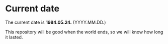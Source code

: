 # Current date

The current date is **1984.05.24.** (YYYY.MM.DD.)

This repository will be good when the world ends, so we will know how long it lasted.